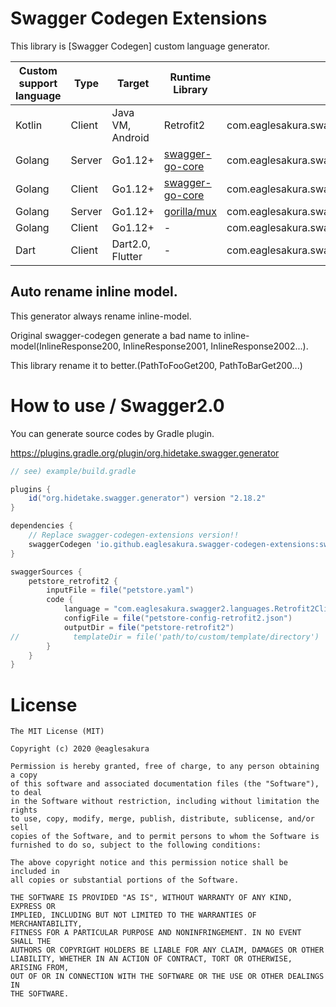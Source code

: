 # Swagger Codegen Extensions

This library is [Swagger Codegen] custom language generator.

|Custom support language|Type|Target|Runtime Library|Language Class|
|---|---|---|---|---|
|Kotlin|Client|Java VM, Android|Retrofit2|com.eaglesakura.swagger2.languages.Retrofit2ClientCodegen|
|Golang|Server|Go1.12+|[swagger-go-core](https://github.com/eaglesakura/swagger-go-core)|com.eaglesakura.swagger2.languages.Go112ServerCodegen|
|Golang|Client|Go1.12+|[swagger-go-core](https://github.com/eaglesakura/swagger-go-core)|com.eaglesakura.swagger2.languages.Go112ClientCodegen|
|Golang|Server|Go1.12+|[gorilla/mux](https://github.com/gorilla/mux)|com.eaglesakura.swagger2.languages.Go112ServerCodegen2|
|Golang|Client|Go1.12+|-|com.eaglesakura.swagger2.languages.Go112ClientCodegen2|
|Dart|Client|Dart2.0, Flutter|-|com.eaglesakura.swagger2.languages.Dart2ClientCodegen|

## Auto rename inline model.

This generator always rename inline-model.

Original swagger-codegen generate a bad name to inline-model(InlineResponse200, InlineResponse2001, InlineResponse2002...).

This library rename it to better.(PathToFooGet200, PathToBarGet200...)

# How to use / Swagger2.0

You can generate source codes by Gradle plugin.

https://plugins.gradle.org/plugin/org.hidetake.swagger.generator

```gradle
// see) example/build.gradle

plugins {
    id("org.hidetake.swagger.generator") version "2.18.2"
}

dependencies {
    // Replace swagger-codegen-extensions version!!
    swaggerCodegen 'io.github.eaglesakura.swagger-codegen-extensions:swagger-codegen-extensions:+'
}

swaggerSources {
    petstore_retrofit2 {
        inputFile = file("petstore.yaml")
        code {
            language = "com.eaglesakura.swagger2.languages.Retrofit2ClientCodegen"
            configFile = file("petstore-config-retrofit2.json")
            outputDir = file("petstore-retrofit2")
//            templateDir = file('path/to/custom/template/directory')
        }
    }
}

```

# License

```
The MIT License (MIT)

Copyright (c) 2020 @eaglesakura

Permission is hereby granted, free of charge, to any person obtaining a copy
of this software and associated documentation files (the "Software"), to deal
in the Software without restriction, including without limitation the rights
to use, copy, modify, merge, publish, distribute, sublicense, and/or sell
copies of the Software, and to permit persons to whom the Software is
furnished to do so, subject to the following conditions:

The above copyright notice and this permission notice shall be included in
all copies or substantial portions of the Software.

THE SOFTWARE IS PROVIDED "AS IS", WITHOUT WARRANTY OF ANY KIND, EXPRESS OR
IMPLIED, INCLUDING BUT NOT LIMITED TO THE WARRANTIES OF MERCHANTABILITY,
FITNESS FOR A PARTICULAR PURPOSE AND NONINFRINGEMENT. IN NO EVENT SHALL THE
AUTHORS OR COPYRIGHT HOLDERS BE LIABLE FOR ANY CLAIM, DAMAGES OR OTHER
LIABILITY, WHETHER IN AN ACTION OF CONTRACT, TORT OR OTHERWISE, ARISING FROM,
OUT OF OR IN CONNECTION WITH THE SOFTWARE OR THE USE OR OTHER DEALINGS IN
THE SOFTWARE.
```